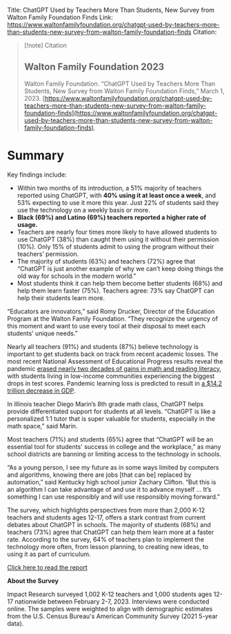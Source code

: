 Title: ChatGPT Used by Teachers More Than Students, New Survey from Walton Family Foundation Finds
Link: https://www.waltonfamilyfoundation.org/chatgpt-used-by-teachers-more-than-students-new-survey-from-walton-family-foundation-finds
Citation:
> [!note] Citation
> ## Walton Family Foundation 2023
> Walton Family Foundation. “ChatGPT Used by Teachers More Than Students, New Survey from Walton Family Foundation Finds,” March 1, 2023. [https://www.waltonfamilyfoundation.org/chatgpt-used-by-teachers-more-than-students-new-survey-from-walton-family-foundation-finds](https://www.waltonfamilyfoundation.org/chatgpt-used-by-teachers-more-than-students-new-survey-from-walton-family-foundation-finds).

# Summary
Key findings include:

- Within two months of its introduction, a 51% majority of teachers reported using ChatGPT, with **40% using it at least once a week**, and 53% expecting to use it more this year. Just 22% of students said they use the technology on a weekly basis or more.
- **Black (69%) and Latino (69%) teachers reported a higher rate of usage.**    
- Teachers are nearly four times more likely to have allowed students to use ChatGPT (38%) than caught them using it without their permission (10%). Only 15% of students admit to using the program without their teachers’ permission. 
- The majority of students (63%) and teachers (72%) agree that “ChatGPT is just another example of why we can’t keep doing things the old way for schools in the modern world.”
- Most students think it can help them become better students (68%) and help them learn faster (75%). Teachers agree: 73% say ChatGPT can help their students learn more.

“Educators are innovators,” said Romy Drucker, Director of the Education Program at the Walton Family Foundation. “They recognize the urgency of this moment and want to use every tool at their disposal to meet each students’ unique needs.”

Nearly all teachers (91%) and students (87%) believe technology is important to get students back on track from recent academic losses. The most recent National Assessment of Educational Progress results reveal the pandemic [erased nearly two decades of gains in math and reading literacy](https://www.nationsreportcard.gov/highlights/ltt/2022/#section-recent-student-performance-trends), with students living in low-income communities experiencing the biggest drops in test scores. Pandemic learning loss is predicted to result in [a $14.2 trillion decrease in GDP](https://www.oecd.org/education/The-economic-impacts-of-coronavirus-covid-19-learning-losses.pdf).

In Illinois teacher Diego Marin’s 8th grade math class, ChatGPT helps provide differentiated support for students at all levels. “ChatGPT is like a personalized 1:1 tutor that is super valuable for students, especially in the math space,” said Marin.

Most teachers (71%) and students (65%) agree that “ChatGPT will be an essential tool for students' success in college and the workplace,” as many school districts are banning or limiting access to the technology in schools.

“As a young person, I see my future as in some ways limited by computers and algorithms, knowing there are jobs [that can be] replaced by automation,” said Kentucky high school junior Zachary Clifton. “But this is an algorithm I can take advantage of and use it to advance myself … It’s something I can use responsibly and will use responsibly moving forward.”

The survey, which highlights perspectives from more than 2,000 K-12 teachers and students ages 12-17, offers a stark contrast from current debates about ChatGPT in schools. The majority of students (68%) and teachers (73%) agree that ChatGPT can help them learn more at a faster rate. According to the survey, 64% of teachers plan to implement the technology more often, from lesson planning, to creating new ideas, to using it as part of curriculum.

[Click here to read the report](https://www.waltonfamilyfoundation.org/learning/teachers-and-students-embrace-chatgpt-for-education)

**About the Survey**

Impact Research surveyed 1,002 K-12 teachers and 1,000 students ages 12-17 nationwide between February 2-7, 2023. Interviews were conducted online. The samples were weighted to align with demographic estimates from the U.S. Census Bureau's American Community Survey (2021 5-year data).